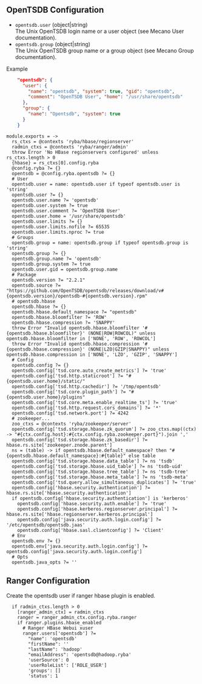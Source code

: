 
## OpenTSDB Configuration

*   `opentsdb.user` (object|string)   
    The Unix OpenTSDB login name or a user object (see Mecano User documentation).   
*   `opentsdb.group` (object|string)   
    The Unix OpenTSDB group name or a group object (see Mecano Group documentation).   

Example

```json
    "opentsdb": {
      "user": {
        "name": "opentsdb", "system": true, "gid": "opentsdb",
        "comment": "OpenTSDB User", "home": "/usr/share/opentsdb"
      },
      "group": {
        "name": "Opentsdb", "system": true
      }
    }
```

    module.exports = ->
      rs_ctxs = @contexts 'ryba/hbase/regionserver'
      radmin_ctxs = @contexts 'ryba/ranger/admin'
      throw Error 'No HBase regionservers configured' unless rs_ctxs.length > 0
      {hbase} = rs_ctxs[0].config.ryba
      @config.ryba ?= {}
      opentsdb = @config.ryba.opentsdb ?= {}
      # User
      opentsdb.user = name: opentsdb.user if typeof opentsdb.user is 'string'
      opentsdb.user ?= {}
      opentsdb.user.name ?= 'opentsdb'
      opentsdb.user.system ?= true
      opentsdb.user.comment ?= 'OpenTSDB User'
      opentsdb.user.home = '/usr/share/opentsdb'
      opentsdb.user.limits ?= {}
      opentsdb.user.limits.nofile ?= 65535
      opentsdb.user.limits.nproc ?= true
      # Groups
      opentsdb.group = name: opentsdb.group if typeof opentsdb.group is 'string'
      opentsdb.group ?= {}
      opentsdb.group.name ?= 'opentsdb'
      opentsdb.group.system ?= true
      opentsdb.user.gid = opentsdb.group.name
      # Package
      opentsdb.version ?= "2.2.1"
      opentsdb.source ?= "https://github.com/OpenTSDB/opentsdb/releases/download/v#{opentsdb.version}/opentsdb-#{opentsdb.version}.rpm"
      # opentsdb.hbase
      opentsdb.hbase ?= {}
      opentsdb.hbase.default_namespace ?= "opentsdb"
      opentsdb.hbase.bloomfilter ?= 'ROW'
      opentsdb.hbase.compression ?= 'SNAPPY'
      throw Error "Invalid opentsdb.hbase.bloomfilter '#{opentsdb.hbase.bloomfilter}' (NONE|ROW|ROWCOL)" unless opentsdb.hbase.bloomfilter in ['NONE', 'ROW', 'ROWCOL']
      throw Error "Invalid opentsdb.hbase.compression '#{opentsdb.hbase.compression}' (NONE|LZO|GZIP|SNAPPY)" unless opentsdb.hbase.compression in ['NONE', 'LZO', 'GZIP', 'SNAPPY']
      # Config
      opentsdb.config ?= {}
      opentsdb.config['tsd.core.auto_create_metrics'] ?= 'true'
      opentsdb.config['tsd.http.staticroot'] ?= "#{opentsdb.user.home}/static/"
      opentsdb.config['tsd.http.cachedir'] ?= '/tmp/opentsdb'
      opentsdb.config['tsd.core.plugin_path'] ?= "#{opentsdb.user.home}/plugins"
      opentsdb.config['tsd.core.meta.enable_realtime_ts'] ?= 'true'
      opentsdb.config['tsd.http.request.cors_domains'] ?= '*'
      opentsdb.config['tsd.network.port'] ?= 4242
      # zookeeper...
      zoo_ctxs = @contexts 'ryba/zookeeper/server'
      opentsdb.config['tsd.storage.hbase.zk_quorum'] ?= zoo_ctxs.map((ctx) -> "#{ctx.config.host}:#{ctx.config.ryba.zookeeper.port}").join ','
      opentsdb.config['tsd.storage.hbase.zk_basedir'] ?= hbase.rs.site['zookeeper.znode.parent']
      ns = (table) -> if opentsdb.hbase.default_namespace? then "#{opentsdb.hbase.default_namespace}:#{table}" else table
      opentsdb.config['tsd.storage.hbase.data_table'] ?= ns 'tsdb'
      opentsdb.config['tsd.storage.hbase.uid_table'] ?= ns 'tsdb-uid'
      opentsdb.config['tsd.storage.hbase.tree_table'] ?= ns 'tsdb-tree'
      opentsdb.config['tsd.storage.hbase.meta_table'] ?= ns 'tsdb-meta'
      opentsdb.config['tsd.query.allow_simultaneous_duplicates'] ?= 'true'
      opentsdb.config['hbase.security.authentication'] ?= hbase.rs.site['hbase.security.authentication']
      if opentsdb.config['hbase.security.authentication'] is 'kerberos'
        opentsdb.config['hbase.security.auth.enable'] ?= 'true' 
        opentsdb.config['hbase.kerberos.regionserver.principal'] ?= hbase.rs.site['hbase.regionserver.kerberos.principal']
        opentsdb.config['java.security.auth.login.config'] ?= '/etc/opentsdb/opentsdb.jaas'
        opentsdb.config['hbase.sasl.clientconfig'] ?= 'Client'
      # Env
      opentsdb.env ?= {}
      opentsdb.env['java.security.auth.login.config'] ?= opentsdb.config['java.security.auth.login.config']
      # Opts
      opentsdb.java_opts ?= ''

## Ranger Configuration
Create the opentsdb user if ranger hbase plugin is enabled.

      if radmin_ctxs.length > 0
        [ranger_admin_ctx] = radmin_ctxs
        ranger = ranger_admin_ctx.config.ryba.ranger
        if ranger.plugins.hbase_enabled
          # Ranger HBase Webui xuser
          ranger.users['opentsdb'] ?=
            "name": 'opentsdb'
            "firstName": ''
            "lastName": 'hadoop'
            "emailAddress": 'opentsdb@hadoop.ryba'
            'userSource': 0
            'userRoleList': ['ROLE_USER']
            'groups': []
            'status': 1
